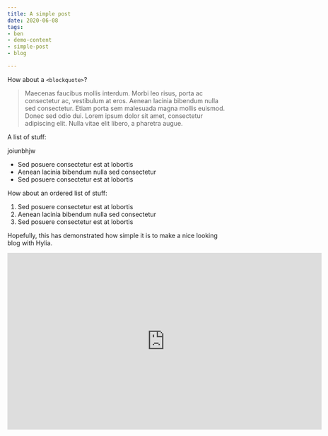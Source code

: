 ```yaml
---
title: A simple post
date: 2020-06-08
tags:
- ben
- demo-content
- simple-post
- blog

---
```


How about a `<blockquote>`?

> Maecenas faucibus mollis interdum. Morbi leo risus, porta ac consectetur ac, vestibulum at eros. Aenean lacinia bibendum nulla sed consectetur. Etiam porta sem malesuada magna mollis euismod. Donec sed odio dui. Lorem ipsum dolor sit amet, consectetur adipiscing elit. Nulla vitae elit libero, a pharetra augue.

A list of stuff:

joiunbhjw

* Sed posuere consectetur est at lobortis
* Aenean lacinia bibendum nulla sed consectetur
* Sed posuere consectetur est at lobortis

How about an ordered list of stuff:

1. Sed posuere consectetur est at lobortis
2. Aenean lacinia bibendum nulla sed consectetur
3. Sed posuere consectetur est at lobortis

Hopefully, this has demonstrated how simple it is to make a nice looking blog with Hylia.

<iframe width="711" height="400" src="https://www.youtube.com/embed/bimHms4pIjc" title="YouTube video player" frameborder="0" allow="accelerometer; autoplay; clipboard-write; encrypted-media; gyroscope; picture-in-picture" allowfullscreen></iframe>